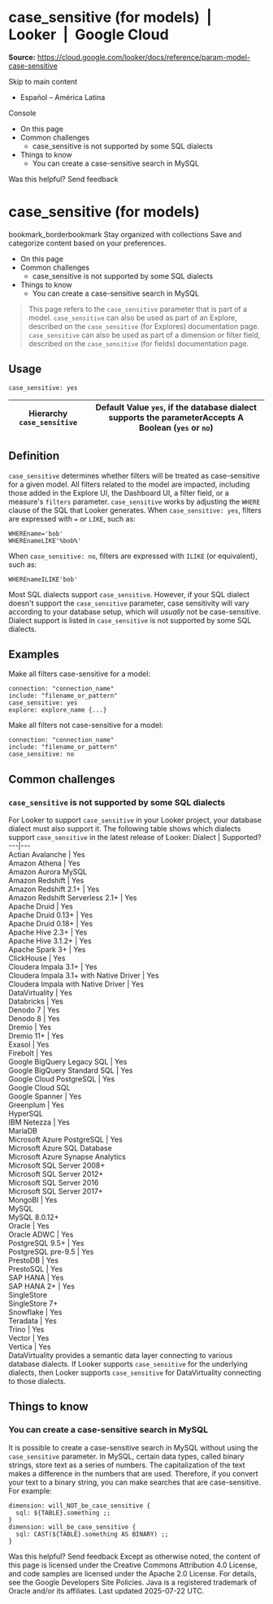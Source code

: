 # case_sensitive (for models)  |  Looker  |  Google Cloud

**Source:** https://cloud.google.com/looker/docs/reference/param-model-case-sensitive

Skip to main content 
  * Español – América Latina

Console 


  * On this page
  * Common challenges
    * case_sensitive is not supported by some SQL dialects
  * Things to know
    * You can create a case-sensitive search in MySQL




Was this helpful?
Send feedback 
#  case_sensitive (for models)
bookmark_borderbookmark Stay organized with collections  Save and categorize content based on your preferences.
  * On this page
  * Common challenges
    * case_sensitive is not supported by some SQL dialects
  * Things to know
    * You can create a case-sensitive search in MySQL


> This page refers to the `case_sensitive` parameter that is part of a model.
> `case_sensitive` can also be used as part of an Explore, described on the `case_sensitive` (for Explores) documentation page.
> `case_sensitive` can also be used as part of a dimension or filter field, described on the `case_sensitive` (for fields) documentation page.
## Usage
```
case_sensitive: yes

```

Hierarchy `case_sensitive` |  Default Value `yes`, if the database dialect supports the parameterAccepts A Boolean (`yes` or `no`)   
---|---  
## Definition
`case_sensitive` determines whether filters will be treated as case-sensitive for a given model. All filters related to the model are impacted, including those added in the Explore UI, the Dashboard UI, a filter field, or a measure's `filters` parameter.
`case_sensitive` works by adjusting the `WHERE` clause of the SQL that Looker generates. When `case_sensitive: yes`, filters are expressed with `=` or `LIKE`, such as:
```
WHEREname='bob'
WHEREnameLIKE'%bob%'

```

When `case_sensitive: no`, filters are expressed with `ILIKE` (or equivalent), such as:
```
WHEREnameILIKE'bob'

```

Most SQL dialects support `case_sensitive`. However, if your SQL dialect doesn't support the `case_sensitive` parameter, case sensitivity will vary according to your database setup, which will _usually_ not be case-sensitive. Dialect support is listed in `case_sensitive` is not supported by some SQL dialects.
## Examples
Make all filters case-sensitive for a model:
```
connection: "connection_name"
include: "filename_or_pattern"
case_sensitive: yes
explore: explore_name {...}

```

Make all filters not case-sensitive for a model:
```
connection: "connection_name"
include: "filename_or_pattern"
case_sensitive: no

```

## Common challenges
###  `case_sensitive` is not supported by some SQL dialects
For Looker to support `case_sensitive` in your Looker project, your database dialect must also support it. The following table shows which dialects support `case_sensitive` in the latest release of Looker:
Dialect | Supported?  
---|---  
Actian Avalanche | Yes  
Amazon Athena | Yes  
Amazon Aurora MySQL  
Amazon Redshift | Yes  
Amazon Redshift 2.1+ | Yes  
Amazon Redshift Serverless 2.1+ | Yes  
Apache Druid | Yes  
Apache Druid 0.13+ | Yes  
Apache Druid 0.18+ | Yes  
Apache Hive 2.3+ | Yes  
Apache Hive 3.1.2+ | Yes  
Apache Spark 3+ | Yes  
ClickHouse | Yes  
Cloudera Impala 3.1+ | Yes  
Cloudera Impala 3.1+ with Native Driver | Yes  
Cloudera Impala with Native Driver | Yes  
DataVirtuality | Yes  
Databricks | Yes  
Denodo 7 | Yes  
Denodo 8 | Yes  
Dremio | Yes  
Dremio 11+ | Yes  
Exasol | Yes  
Firebolt | Yes  
Google BigQuery Legacy SQL | Yes  
Google BigQuery Standard SQL | Yes  
Google Cloud PostgreSQL | Yes  
Google Cloud SQL  
Google Spanner | Yes  
Greenplum | Yes  
HyperSQL  
IBM Netezza | Yes  
MariaDB  
Microsoft Azure PostgreSQL | Yes  
Microsoft Azure SQL Database  
Microsoft Azure Synapse Analytics  
Microsoft SQL Server 2008+  
Microsoft SQL Server 2012+  
Microsoft SQL Server 2016  
Microsoft SQL Server 2017+  
MongoBI | Yes  
MySQL  
MySQL 8.0.12+  
Oracle | Yes  
Oracle ADWC | Yes  
PostgreSQL 9.5+ | Yes  
PostgreSQL pre-9.5 | Yes  
PrestoDB | Yes  
PrestoSQL | Yes  
SAP HANA | Yes  
SAP HANA 2+ | Yes  
SingleStore  
SingleStore 7+  
Snowflake | Yes  
Teradata | Yes  
Trino | Yes  
Vector | Yes  
Vertica | Yes  
DataVirtuality provides a semantic data layer connecting to various database dialects. If Looker supports `case_sensitive` for the underlying dialects, then Looker supports `case_sensitive` for DataVirtuality connecting to those dialects.
## Things to know
### You can create a case-sensitive search in MySQL
It is possible to create a case-sensitive search in MySQL without using the `case_sensitive` parameter. In MySQL, certain data types, called binary strings, store text as a series of numbers. The capitalization of the text makes a difference in the numbers that are used. Therefore, if you convert your text to a binary string, you can make searches that are case-sensitive. For example:
```
dimension: will_NOT_be_case_sensitive {
  sql: ${TABLE}.something ;;
}
dimension: will_be_case_sensitive {
  sql: CAST(${TABLE}.something AS BINARY) ;;
}

```

Was this helpful?
Send feedback 
Except as otherwise noted, the content of this page is licensed under the Creative Commons Attribution 4.0 License, and code samples are licensed under the Apache 2.0 License. For details, see the Google Developers Site Policies. Java is a registered trademark of Oracle and/or its affiliates.
Last updated 2025-07-22 UTC.


